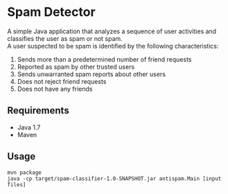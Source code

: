 # Spam Detector

A simple Java application that analyzes a sequence of user activities and classifies the user as spam or not spam.  
A user suspected to be spam is identified by the following characteristics:  
  1. Sends more than a predetermined number of friend requests  
  2. Reported as spam by other trusted users  
  3. Sends unwarranted spam reports about other users  
  4. Does not reject friend requests
  5. Does not have any friends
  
## Requirements

* Java 1.7
* Maven

## Usage

```
mvn package
java -cp target/spam-classifier-1.0-SNAPSHOT.jar antispam.Main [input files]
```
